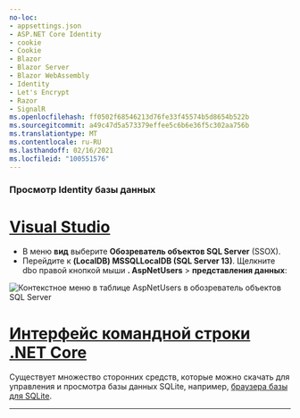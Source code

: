 ```yaml
---
no-loc:
- appsettings.json
- ASP.NET Core Identity
- cookie
- Cookie
- Blazor
- Blazor Server
- Blazor WebAssembly
- Identity
- Let's Encrypt
- Razor
- SignalR
ms.openlocfilehash: ff0502f68546213d76fe33f45574b5d8654b522b
ms.sourcegitcommit: a49c47d5a573379effee5c6b6e36f5c302aa756b
ms.translationtype: MT
ms.contentlocale: ru-RU
ms.lasthandoff: 02/16/2021
ms.locfileid: "100551576"
---
```

### <a name="view-the-identity-database"></a>Просмотр Identity базы данных

# <a name="visual-studio"></a>[Visual Studio](#tab/visual-studio) 

* В меню **вид** выберите **Обозреватель объектов SQL Server** (SSOX).
* Перейдите к **(LocalDB) MSSQLLocalDB (SQL Server 13)**. Щелкните dbo правой кнопкой мыши **. AspNetUsers**  >  **представления данных**:

![Контекстное меню в таблице AspNetUsers в обозреватель объектов SQL Server](~/security/authentication/accconfirm/_static/ssox.png)

# <a name="net-core-cli"></a>[Интерфейс командной строки .NET Core](#tab/netcore-cli)

Существует множество сторонних средств, которые можно скачать для управления и просмотра базы данных SQLite, например, [браузера базы для SQLite](https://sqlitebrowser.org/).

---